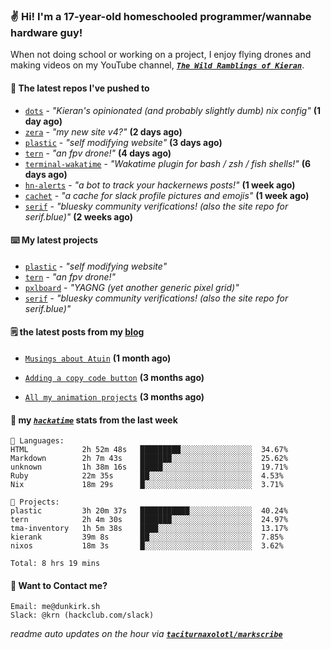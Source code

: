 ### ✌️ Hi! I'm a 17-year-old homeschooled programmer/wannabe hardware guy!

When not doing school or working on a project, I enjoy flying drones and making videos on my YouTube channel, [**_`The Wild Ramblings of Kieran`_**](https://youtube.com/@kieran.rambles).

#### 👷 The latest repos I've pushed to

- [`dots`](https://github.com/taciturnaxolotl/dots) - _"Kieran's opinionated (and probably slightly dumb) nix config"_ **(1 day ago)**
- [`zera`](https://github.com/taciturnaxolotl/zera) - _"my new site v4?"_ **(2 days ago)**
- [`plastic`](https://github.com/taciturnaxolotl/plastic) - _"self modifying website"_ **(3 days ago)**
- [`tern`](https://github.com/taciturnaxolotl/tern) - _"an fpv drone!"_ **(4 days ago)**
- [`terminal-wakatime`](https://github.com/hackclub/terminal-wakatime) - _"Wakatime plugin for bash / zsh / fish shells!"_ **(6 days ago)**
- [`hn-alerts`](https://github.com/taciturnaxolotl/hn-alerts) - _"a bot to track your hackernews posts!"_ **(1 week ago)**
- [`cachet`](https://github.com/taciturnaxolotl/cachet) - _"a cache for slack profile pictures and emojis"_ **(1 week ago)**
- [`serif`](https://github.com/taciturnaxolotl/serif) - _"bluesky community verifications! (also the site repo for serif.blue)"_ **(2 weeks ago)**

#### ⌨️ My latest projects

- [`plastic`](https://github.com/taciturnaxolotl/plastic) - _"self modifying website"_
- [`tern`](https://github.com/taciturnaxolotl/tern) - _"an fpv drone!"_
- [`pxlboard`](https://github.com/taciturnaxolotl/pxlboard) - _"YAGNG (yet another generic pixel grid)"_
- [`serif`](https://github.com/taciturnaxolotl/serif) - _"bluesky community verifications! (also the site repo for serif.blue)"_

#### 🗒️ the latest posts from my [blog](https://dunkirk.sh)

- [`Musings about Atuin`](https://dunkirk.sh/blog/atuin/) **(1 month ago)**

- [`Adding a copy code button`](https://dunkirk.sh/blog/adding-a-copy-button/) **(3 months ago)**

- [`All my animation projects`](https://dunkirk.sh/blog/my-animations/) **(3 months ago)**



#### 📡 my [_`hackatime`_](https://waka.hackclub.com) stats from the last week

```text
💾 Languages:
HTML            2h 52m 48s   █████████░░░░░░░░░░░░░░░░  34.67%
Markdown        2h 7m 43s    ███████░░░░░░░░░░░░░░░░░░  25.62%
unknown         1h 38m 16s   █████░░░░░░░░░░░░░░░░░░░░  19.71%
Ruby            22m 35s      ██░░░░░░░░░░░░░░░░░░░░░░░  4.53%
Nix             18m 29s      █░░░░░░░░░░░░░░░░░░░░░░░░  3.71%

💼 Projects:
plastic         3h 20m 37s   ███████████░░░░░░░░░░░░░░  40.24%
tern            2h 4m 30s    ███████░░░░░░░░░░░░░░░░░░  24.97%
tma-inventory   1h 5m 38s    ████░░░░░░░░░░░░░░░░░░░░░  13.17%
kierank         39m 8s       ██░░░░░░░░░░░░░░░░░░░░░░░  7.85%
nixos           18m 3s       █░░░░░░░░░░░░░░░░░░░░░░░░  3.62%

Total: 8 hrs 19 mins
```

#### 📮 Want to Contact me?

```text
Email: me@dunkirk.sh
Slack: @krn (hackclub.com/slack)
```

_readme auto updates on the hour via [**`taciturnaxolotl/markscribe`**](https://github.com/taciturnaxolotl/markscribe)_
